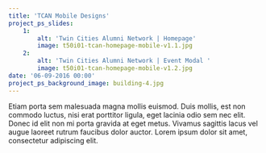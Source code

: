 ```yaml
---
title: 'TCAN Mobile Designs'
project_ps_slides:
    1:
        alt: 'Twin Cities Alumni Network | Homepage'
        image: t50i01-tcan-homepage-mobile-v1.1.jpg
    2:
        alt: 'Twin Cities Alumni Network | Event Modal '
        image: t50i01-tcan-homepage-mobile-v1.2.jpg
date: '06-09-2016 00:00'
project_ps_background_image: building-4.jpg
---
```


Etiam porta sem malesuada magna mollis euismod. Duis mollis, est non commodo luctus, nisi erat porttitor ligula, eget lacinia odio sem nec elit. Donec id elit non mi porta gravida at eget metus. Vivamus sagittis lacus vel augue laoreet rutrum faucibus dolor auctor. Lorem ipsum dolor sit amet, consectetur adipiscing elit.